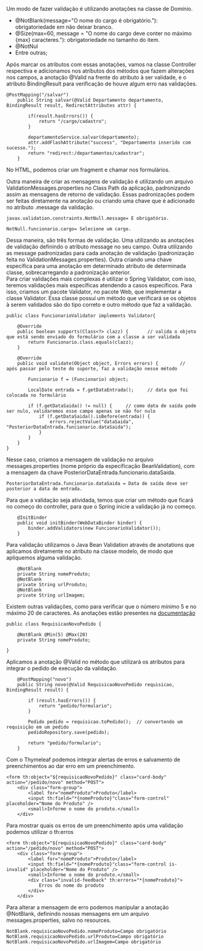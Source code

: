 Um modo de fazer validação é utilizando anotações na classe de Domínio.
- @NotBlank(message="O nome do cargo é obrigatório."): obrigatoriedade em não deixar branco.
- @Size(max=60, message = "O nome do cargo deve conter no máximo {max} caracteres."): obrigatoriedade no tamanho do item.
- @NotNul
- Entre outras;

Após marcar os atributos com essas anotações, vamos na classe Controller respectiva e adicionamos nos atributos dos métodos que fazem alterações nos campos, a anotação @Valid na frente do atributo à ser validade, e o atributo BindingResult para verificação de houve algum erro nas validações.

```
@PostMapping("/salvar")
	public String salvar(@Valid Departamento departamento, BindingResult result, RedirectAttributes attr) {
		
		if(result.hasErrors()) {
			return "/cargo/cadastro";
		}
		
		departamentoService.salvar(departamento);
		attr.addFlashAttribute("success", "Departamento inserido com sucesso.");
		return "redirect:/departamentos/cadastrar";
	}
```

No HTML, podemos criar um fragment e chamar nos formulários.<br>

Outra maneira de criar as mensagens de validação é utilizando um arquivo ValidationMessages.properties no Class Path da aplicação, padronizando assim as mensagens de retorno de validação. Essas padronizações podem ser feitas diretamente na anotação ou criando uma chave que é adicionado no atributo .message da validação.

```
javax.validation.constraints.NotNull.message= É obrigatório.

NotNull.funcionario.cargo= Selecione um cargo.
```

Dessa maneira, são três formas de validação. Uma utilizando as anotações de validação definindo o atributo message no seu campo. Outra utilizando as message padronizadas para cada anotação de validação (padronização feita no ValidationMessages.properties). Outra criando uma chave específica para uma anotação em determinado atributo de determinada classe, sobrecarregando a padronização anterior.
<br>
Para criar validações mais complexas é utilizar o Spring Validator, com isso, teremos validações mais específicas atendendo a casos específicos. Para isso, criamos um pacote Validator, no pacote Web, que implementar a classe Validator. Essa classe possuí um método que verificará se os objetos à serem validados são do tipo correto e outro método que faz a validação.

```
public class FuncionarioValidator implements Validator{

	@Override
	public boolean supports(Class<?> clazz) {		// valida o objeto que está sendo enviado do formulário com a classe a ser validada
		return Funcionario.class.equals(clazz);
	}

	@Override
	public void validate(Object object, Errors errors) {		// após passar pelo teste do suporte, faz a validação nesse método
		
		Funcionario f = (Funcionario) object;
	
		LocalDate entrada = f.getDataEntrada();		// data que foi colocada no formulário
		
		if (f.getDataSaida() != null) {		// como data de saída pode ser nulo, validaremos esse campo apenas se não for nulo
			if (f.getDataSaida().isBefore(entrada)) {
				errors.rejectValue("dataSaida", "PosteriorDataEntrada.funcionario.dataSaida");
			}
		}
	}
}
```

Nesse caso, criamos a mensagem de validação no arquivo messages.properties (nome próprio da especificação BeanValidation), com a mensagem da chave PosteriorDataEntrada.funcionario.dataSaida.

```
PosteriorDataEntrada.funcionario.dataSaida = Data de saída deve ser posterior a data de entrada.
```

Para que a validação seja atividada, temos que criar um método que ficará no começo do controller, para que o Spring inicie a validação já no começo.

```
	@InitBinder
	public void initBinder(WebDataBinder binder) {
		binder.addValidators(new FuncionarioValidator());
	}
```



Para validação utilizamos o Java Bean Validation através de anotations que aplicamos diretamente no atributo na classe modelo, de modo que apliquemos alguma validação.

```
	@NotBlank
	private String nomeProduto;
	@NotBlank
	private String urlProduto;
	@NotBlank
	private String urlImagem;
```

Existem outras validações, como para verificar que o número mínimo 5 e no máximo 20 de caracteres. As anotações estão presentes na [documentação](https://docs.jboss.org/hibernate/beanvalidation/spec/2.0/api/javax/validation/constraints/package-summary.html)

```
public class RequisicaoNovoPedido {

    @NotBlank @Min(5) @Max(20)
    private String nomeProduto; 

}
```

Aplicamos a anotação @Valid no método que utilizará os atributos para integrar o pedido de execução da validação.

```
	@PostMapping("novo")
	public String novo(@Valid RequisicaoNovoPedido requisicao, BindingResult result) {
		
		if (result.hasErrors()) {
			return "pedido/formulario";
		}
		
		Pedido pedido = requisicao.toPedido();	// convertendo um requisição em um pedido
		pedidoRepository.save(pedido);			
		
		return "pedido/formulario";
	}
```

Com o Thymeleaf podemos integrar alertas de erros e salvamento de preenchimentos ao dar erro em um preenchimento.

```
<form th:object="${requisicaoNovoPedido}" class="card-body" action="/pedido/novo" method="POST">
	<div class="form-group">
		<label for="nomeProduto">Produto</label>
		<input th:field="*{nomeProduto}"class="form-control" placeholder="Nome do Produto" />
		<small>Informe o nome do produto.</small>
	</div>
```

Para mostrar quais os erros de um preenchimento após uma validação podemos utilizar o th:erros

```
<form th:object="${requisicaoNovoPedido}" class="card-body" action="/pedido/novo" method="POST">
	<div class="form-group">
		<label for="nomeProduto">Produto</label>
		<input th:field="*{nomeProduto}"class="form-control is-invalid" placeholder="Nome do Produto" />
		<small>Informe o nome do produto.</small>
		<div class="invalid-feedback" th:errors="*{nomeProduto}">
			Erros do nome do produto
		</div>
	</div>
```

Para alterar a mensagem de erro podemos manipular a anotação @NotBlank, definindo nossas mensagens em um arquivo messages.properties, salvo no resources.

```
NotBlank.requisicaoNovoPedido.nomeProduto=Campo obrigatório
NotBlank.requisicaoNovoPedido.urlProduto=Campo obrigatório
NotBlank.requisicaoNovoPedido.urlImagem=Campo obrigatório
```
